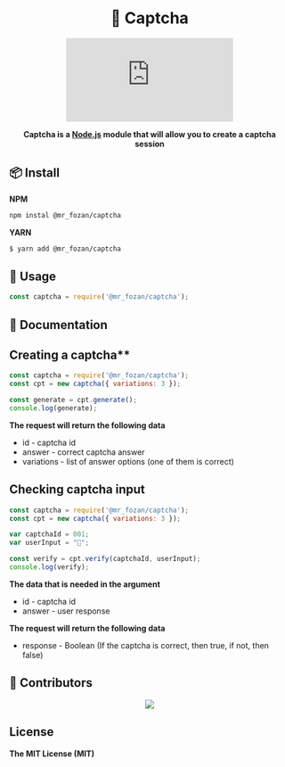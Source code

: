 <h1 align="center">🛂 Captcha</h1>

<div align="center">

[![npm package](https://img.shields.io/npm/v/@mr_fozan/utils.js?logo=npm&style=flat-square)](https://www.npmjs.org/package/@mr_fozan/utils.js)

**Captcha is a [Node.js](https://npmjs.com) module that will allow you to create a captcha session**

</div>

## 📦 Install

**NPM**
```sh
npm instal @mr_fozan/captcha
```
**YARN**

```sh
$ yarn add @mr_fozan/captcha
```

## 🚀 Usage

```js
const captcha = require('@mr_fozan/captcha');
```

## 📖  Documentation

## Creating a captcha**

```js
const captcha = require('@mr_fozan/captcha');
const cpt = new captcha({ variations: 3 });

const generate = cpt.generate();
console.log(generate);
```

**The request will return the following data**
* id - captcha id
* answer - correct captcha answer
* variations - list of answer options (one of them is correct)

## Checking captcha input

```js
const captcha = require('@mr_fozan/captcha');
const cpt = new captcha({ variations: 3 });

var captchaId = 001;
var userInput = "🍫";

const verify = cpt.verify(captchaId, userInput);
console.log(verify);
```

**The data that is needed in the argument**
* id - captcha id
* answer - user response

**The request will return the following data**
* response - Boolean (If the captcha is correct, then true, if not, then false)

## 👥 Contributors

<p align="center">
  <a href="https://github.com/Fozan-Developer/utils.js/graphs/contributors">
    <img src="https://contrib.rocks/image?repo=Fozan-Developer/utils.js" />
  </a>
</p>

## License

**The MIT License (MIT)**
